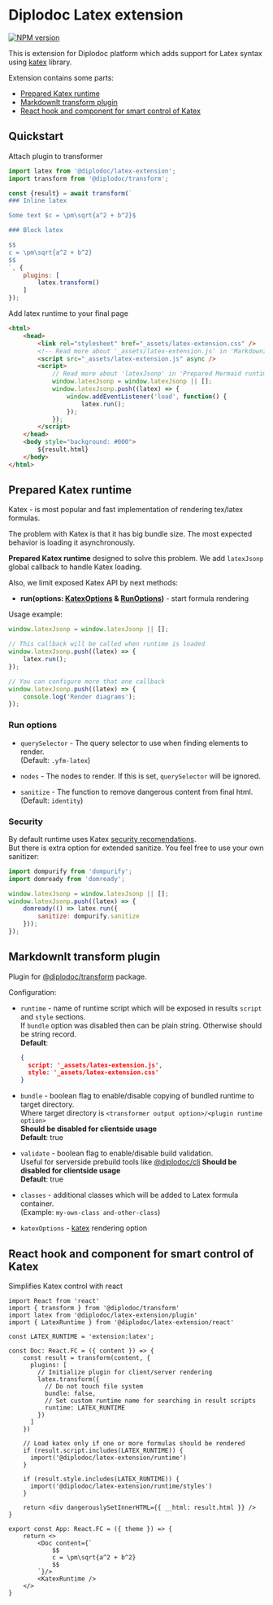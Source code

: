# Diplodoc Latex extension

[![NPM version](https://img.shields.io/npm/v/@diplodoc/latex-extension.svg?style=flat)](https://www.npmjs.org/package/@diplodoc/latex-extension)

This is extension for Diplodoc platform which adds support for Latex syntax using [katex](https://katex.org/) library.

Extension contains some parts:
- [Prepared Katex runtime](#prepared-katex-runtime)
- [MarkdownIt transform plugin](#markdownit-transform-plugin)
- [React hook and component for smart control of Katex](#react-hook-and-component-for-smart-control-of-katex)

## Quickstart
Attach plugin to transformer

```js
import latex from '@diplodoc/latex-extension';
import transform from '@diplodoc/transform';

const {result} = await transform(`
### Inline latex

Some text $c = \pm\sqrt{a^2 + b^2}$

### Block latex

$$
c = \pm\sqrt{a^2 + b^2}
$$
`, {
    plugins: [
        latex.transform()
    ]
});
```

Add latex runtime to your final page

```html
<html>
    <head>
        <link rel="stylesheet" href="_assets/latex-extension.css" />
        <!-- Read more about '_assets/latex-extension.js' in 'MarkdownIt transform plugin' section -->
        <script src="_assets/latex-extension.js" async />
        <script>
            // Read more about 'latexJsonp' in 'Prepared Mermaid runtime' section
            window.latexJsonp = window.latexJsonp || [];
            window.latexJsonp.push((latex) => {
                window.addEventListener('load', function() {
                    latex.run();
                });
            });
        </script>
    </head>
    <body style="background: #000">
        ${result.html}
    </body>
</html>
```

## Prepared Katex runtime

Katex - is most popular and fast implementation of rendering tex/latex formulas.

The problem with Katex is that it has big bundle size.
The most expected behavior is loading it asynchronously.

**Prepared Katex runtime** designed to solve this problem.
We add `latexJsonp` global callback to handle Katex loading.

Also, we limit exposed Katex API by next methods:
- **run(options: [KatexOptions](https://katex.org/docs/options) & [RunOptions](#run-options))** - start formula rendering

Usage example:
```js
window.latexJsonp = window.latexJsonp || [];

// This callback will be called when runtime is loaded
window.latexJsonp.push((latex) => {
    latex.run();
});

// You can configure more that one callback
window.latexJsonp.push((latex) => {
    console.log('Render diagrams');
});
```

### Run options
- `querySelector` - The query selector to use when finding elements to render.<br>
  (Default: `.yfm-latex`)<br>

- `nodes` - The nodes to render. If this is set, `querySelector` will be ignored.<br>

- `sanitize` - The function to remove dangerous content from final html.<br>
  (Default: `identity`)<br>

### Security
By default runtime uses Katex [security recomendations](https://katex.org/docs/security).<br>
But there is extra option for extended sanitize. You feel free to use your own sanitizer:

```js
import dompurify from 'dompurify';
import domready from 'domready';

window.latexJsonp = window.latexJsonp || [];
window.latexJsonp.push((latex) => {
    domready(() => latex.run({
        sanitize: dompurify.sanitize
    }));
});
```

## MarkdownIt transform plugin

Plugin for [@diplodoc/transform](https://github.com/diplodoc-platform/transform) package.

Configuration:
- `runtime` - name of runtime script which will be exposed in results `script` and `style` sections.<br>
  If `bundle` option was disabled then can be plain string. Otherwise should be string record.<br/>
  **Default**:
  ```json
  {
    script: '_assets/latex-extension.js',
    style: '_assets/latex-extension.css'
  }
  ```

- `bundle` - boolean flag to enable/disable copying of bundled runtime to target directory.<br>
  Where target directory is `<transformer output option>/<plugin runtime option>`<br>
  **Should be disabled for clientside usage**<br>
  **Default**: true<br>

- `validate` - boolean flag to enable/disable build validation.<br>
  Useful for serverside prebuild tools like [@diplodoc/cli](https://github.com/diplodoc-platform/cli)
  **Should be disabled for clientside usage**<br>
  **Default**: true<br>

- `classes` - additional classes which will be added to Latex formula container.<br>
  (Example: `my-own-class and-other-class`)<br>

- `katexOptions` - [katex](https://katex.org/docs/options) rendering option

## React hook and component for smart control of Katex

Simplifies Katex control with react

```tsx
import React from 'react'
import { transform } from '@diplodoc/transform'
import latex from '@diplodoc/latex-extension/plugin'
import { LatexRuntime } from '@diplodoc/latex-extension/react'

const LATEX_RUNTIME = 'extension:latex';

const Doc: React.FC = ({ content }) => {
    const result = transform(content, {
      plugins: [
        // Initialize plugin for client/server rendering
        latex.transform({
          // Do not touch file system
          bundle: false,
          // Set custom runtime name for searching in result scripts
          runtime: LATEX_RUNTIME
        })
      ]
    })

    // Load katex only if one or more formulas should be rendered
    if (result.script.includes(LATEX_RUNTIME)) {
      import('@diplodoc/latex-extension/runtime')
    }

    if (result.style.includes(LATEX_RUNTIME)) {
      import('@diplodoc/latex-extension/runtime/styles')
    }

    return <div dangerouslySetInnerHTML={{ __html: result.html }} />
}

export const App: React.FC = ({ theme }) => {
    return <>
        <Doc content={`
            $$
            c = \pm\sqrt{a^2 + b^2}
            $$
        `}/>
        <KatexRuntime />
    </>
}
```
